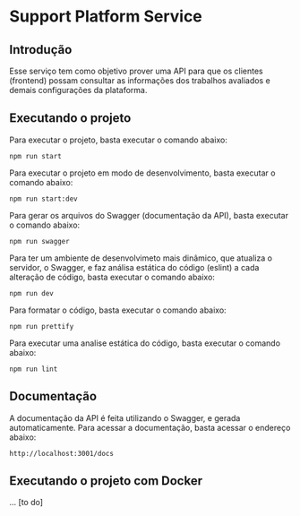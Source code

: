 #  Support Platform Service

## Introdução

Esse serviço tem como objetivo prover uma API para que os clientes (frontend) possam consultar as informações dos trabalhos avaliados e demais configurações da plataforma.

## Executando o projeto

Para executar o projeto, basta executar o comando abaixo:

```npm run start```

Para executar o projeto em modo de desenvolvimento, basta executar o comando abaixo:

```npm run start:dev```

Para gerar os arquivos do Swagger (documentação da API), basta executar o comando abaixo:

```npm run swagger```

Para ter um ambiente de desenvolvimeto mais dinâmico, que atualiza o servidor, o Swagger, e faz análisa estática do código (eslint) a cada alteração de código, basta executar o comando abaixo:

```npm run dev```

Para formatar o código, basta executar o comando abaixo:

```npm run prettify```

Para executar uma analise estática do código, basta executar o comando abaixo:

```npm run lint```

## Documentação

A documentação da API é feita utilizando o Swagger, e gerada automaticamente. Para acessar a documentação, basta acessar o endereço abaixo:

```http://localhost:3001/docs```

## Executando o projeto com Docker

... [to do]

